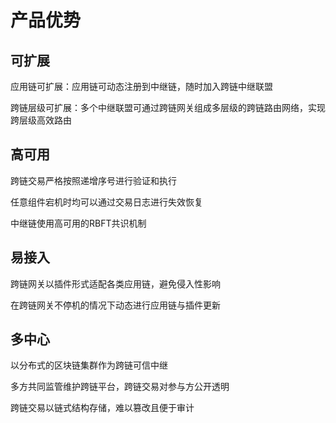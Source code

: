 # 产品优势

## 可扩展

应用链可扩展：应用链可动态注册到中继链，随时加入跨链中继联盟

跨链层级可扩展：多个中继联盟可通过跨链网关组成多层级的跨链路由网络，实现跨层级高效路由

## 高可用

跨链交易严格按照递增序号进行验证和执行

任意组件宕机时均可以通过交易日志进行失效恢复

中继链使用高可用的RBFT共识机制

## 易接入

跨链网关以插件形式适配各类应用链，避免侵入性影响

在跨链网关不停机的情况下动态进行应用链与插件更新

## 多中心

以分布式的区块链集群作为跨链可信中继

多方共同监管维护跨链平台，跨链交易对参与方公开透明

跨链交易以链式结构存储，难以篡改且便于审计